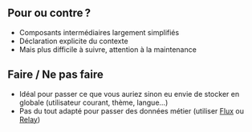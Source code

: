 ## Pour ou contre ?

* Composants intermédiaires largement simplifiés
* Déclaration explicite du contexte
* Mais plus difficile à suivre, attention à la maintenance

## Faire / Ne pas faire

* Idéal pour passer ce que vous auriez sinon eu envie de stocker en globale (utilisateur courant, thème, langue…)
* Pas du tout adapté pour passer des données métier (utiliser [Flux](#/flux) ou [Relay](#/graphql-et-relay))
